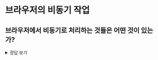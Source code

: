 # 브라우저의 비동기 작업

## 브라우저에서 비동기로 처리하는 것들은 어떤 것이 있는가?

<details>
<summary>정답 보기</summary>

### Web APIs

- 타이머
  - setTimeout, setInterval, setImmediate
- HTTP 요청(XMLHttpRequest)
  - async 속성이 걸려있는 스크립트는 파일의 다운로드가 비동기로 된뒤 즉시 실행
  - defer 속성은 async와 같으나 파일 실행이 HTML 파싱이 완료된 다음에 실행
- DOM
  - 이벤트 핸들러

</details>
